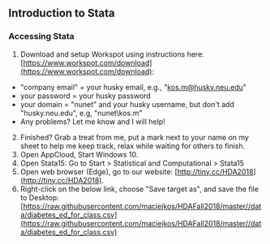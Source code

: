 ## Introduction to Stata


### Accessing Stata

1. Download and setup Workspot using instructions here: 
[https://www.workspot.com/download](https://www.workspot.com/download):
  * "company email" = your husky email, e.g., "kos.m@husky.neu.edu" 
  * your password = your husky password
  * your domain = "nunet\" and your husky username, but don't add "husky.neu.edu", e.g, "nunet\kos.m"
  * Any problems? Let me know and I will help!
2. Finished? Grab a treat from me, put a mark next to your name on my sheet to help me keep track, relax while waiting for others to finish.
3. Open AppCloud, Start Windows 10.
4. Open Stata15: 
	Go to Start > Statistical and Computational > Stata15
5. Open web browser (Edge), go to our website: 
[http://tiny.cc/HDA2018](http://tiny.cc/HDA2018).
6. Right-click on the below link, choose "Save target as", and save the file to Desktop:
[https://raw.githubusercontent.com/maciejkos/HDAFall2018/master//data/diabetes_ed_for_class.csv](https://raw.githubusercontent.com/maciejkos/HDAFall2018/master//data/diabetes_ed_for_class.csv)  


<!---
	Download dataset from here: XXXXX
**Bold** and _Italic_ and `Code` text

[Link](url) and ![Image](src)

--->
